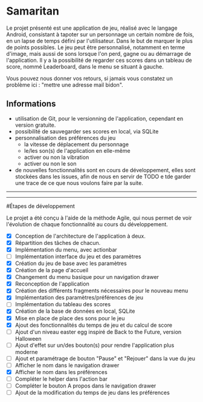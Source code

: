 # Samaritan

Le projet présenté est une application de jeu, réalisé avec le langage Android, consistant à tapoter sur un personnage un certain nombre de fois, en un lapse de temps défini par l'utilisateur. Dans le but de marquer le plus de points possibles.
Le jeu peut être personnalisé, notamment en terme d'image, mais aussi de sons lorsque l'on perd, gagne ou au démarrage de l'application.
Il y a la possibilité de regarder ces scores dans un tableau de score, nommé Leaderboard, dans le menu se situant à gauche.

Vous pouvez nous donner vos retours, si jamais vous constatez un problème ici :
"mettre une adresse mail bidon".

## Informations

* utilisation de Git, pour le versionning de l'application, cependant en version gratuite.
* possibilité de sauvegarder ses scores en local, via SQLite
* personnalisation des préférences du jeu
  - la vitesse de déplacement du personnage
  - le/les son(s) de l'application en elle-même
  - activer ou non la vibration
  - activer ou non le son
* de nouvelles fonctionnalités sont en cours de développement, elles sont stockées dans les issues, afin de nous en servir de TODO e tde garder une trace de ce que nous voulons faire par la suite.

-----------------
-----------------

#Étapes de développement

Le projet a été conçu à l'aide de la méthode Agile, qui nous permet de voir l'évolution de chaque fonctionnalité au cours du développement.

- [x] Conception de l'architecture de l'application à deux.
- [x] Répartition des tâches de chacun.
- [x] Implémentation du menu, avec actionbar
- [ ] Implémentation interface du jeu et des paramètres
- [x] Création du jeu de base avec les paramètres
- [x] Création de la page d'accueil
- [x] Changement du menu basique pour un navigation drawer
- [x] Reconception de l'application
- [x] Création des différents fragments nécessaires pour le nouveau menu
- [x] Implémentation des paramètres/préférences de jeu
- [ ] Implémentation du tableau des scores
- [x] Création de la base de données en local, SQLite
- [x] Mise en place de place des sons pour le jeu
- [x] Ajout des fonctionnalités du temps de jeu et du calcul de score
- [ ] Ajout d'un niveau easter egg inspiré de Back to the Future, version Halloween
- [ ] Ajout d'effet sur un/des bouton(s) pour rendre l'application plus moderne
- [ ] Ajout et paramétrage de bouton "Pause" et "Rejouer" dans la vue du jeu
- [ ] Afficher le nom dans le navigation drawer
- [x] Afficher le nom dans les préférences
- [ ] Compléter le helper dans l'action bar
- [ ] Compléter le bouton A propos dans le navigation drawer
- [ ] Ajout de la modification du temps de jeu dans les préférences

